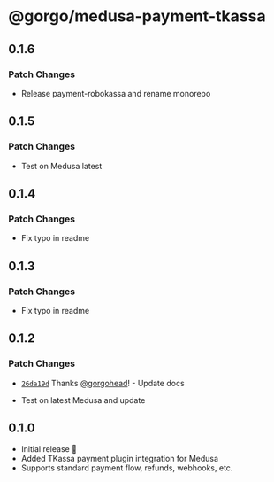 # @gorgo/medusa-payment-tkassa

## 0.1.6

### Patch Changes

- Release payment-robokassa and rename monorepo

## 0.1.5

### Patch Changes

- Test on Medusa latest

## 0.1.4

### Patch Changes

- Fix typo in readme

## 0.1.3

### Patch Changes

- Fix typo in readme

## 0.1.2

### Patch Changes

- [`26da19d`](https://github.com/gorgojs/medusa-plugins/commit/26da19daf9d49c08d5faf1fa727f19924d1d024b) Thanks [@gorgohead](https://github.com/gorgohead)! - Update docs

- Test on latest Medusa and update

## 0.1.0

- Initial release 🎉
- Added TKassa payment plugin integration for Medusa
- Supports standard payment flow, refunds, webhooks, etc.
